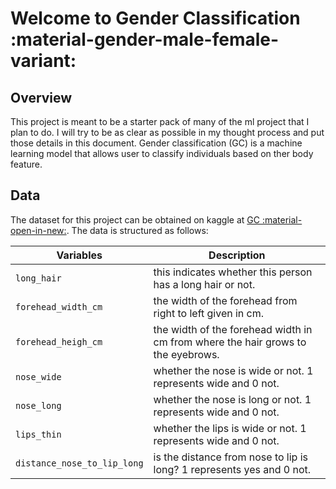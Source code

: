 # Welcome to Gender Classification :material-gender-male-female-variant:

<!-- For full documentation visit [mkdocs.org](https://www.mkdocs.org). -->

## **Overview**
This project is meant to be a starter pack of many of the ml project that I plan to do. I will try to be as clear as possible in my thought process and 
put those details in this document. Gender classification (GC) is a machine learning model that allows user to classify individuals based on ther body feature.

## **Data**
The dataset for this project can be obtained on kaggle at [GC :material-open-in-new:](https://www.kaggle.com/datasets/elakiricoder/gender-classification-dataset?select=gender_classification_v7.csv). The data is structured as follows:

| Variables      | Description                          |
| ----------- | ------------------------------------ |
| `long_hair`       |  this indicates whether this person has a long hair or not. |
| `forehead_width_cm`       | the width of the forehead from right to left given in cm. |
| `forehead_heigh_cm`    | the width of the forehead width in cm from where the hair grows to the eyebrows. |
| `nose_wide`    | whether the nose is wide or not. 1 represents wide and 0 not. |
| `nose_long`    | whether the nose is long or not. 1 represents wide and 0 not. |
| `lips_thin`    | whether the lips is wide or not. 1 represents wide and 0 not. |
| `distance_nose_to_lip_long`    | is the distance from nose to lip is long? 1 represents yes and 0 not. |
